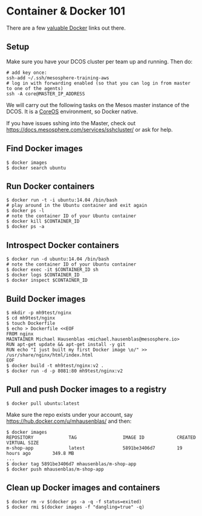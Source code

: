 # Container & Docker 101

There are a few [valuable Docker](http://www.nkode.io/2014/08/24/valuable-docker-links.html) links out there.

## Setup

Make sure you have your DCOS cluster per team up and running. Then do:

    # add key once:
    ssh-add ~/.ssh/mesosphere-training-aws
    # log in with forwarding enabled (so that you can log in from master to one of the agents)
    ssh -A core@MASTER_IP_ADDRESS

We will carry out the following tasks on the Mesos master instance of the DCOS. It is a [CoreOS](https://coreos.com/) environment, so Docker native.

If you have issues sshing into the Master, check out https://docs.mesosphere.com/services/sshcluster/ or ask for help.

## Find Docker images
    
    $ docker images
    $ docker search ubuntu

## Run Docker containers
    
    $ docker run -t -i ubuntu:14.04 /bin/bash
    # play around in the Ubuntu container and exit again
    $ docker ps -l
    # note the container ID of your Ubuntu container
    $ docker kill $CONTAINER_ID 
    $ docker ps -a

## Introspect Docker containers

    $ docker run -d ubuntu:14.04 /bin/bash
    # note the container ID of your Ubuntu container
    $ docker exec -it $CONTAINER_ID sh
    $ docker logs $CONTAINER_ID
    $ docker inspect $CONTAINER_ID

## Build Docker images

    $ mkdir -p mh9test/nginx
    $ cd mh9test/nginx
    $ touch Dockerfile
    $ echo > Dockerfile <<EOF
    FROM nginx
    MAINTAINER Michael Hausenblas <michael.hausenblas@mesosphere.io>
    RUN apt-get update && apt-get install -y git
    RUN echo "I just built my first Docker image \o/" >> /usr/share/nginx/html/index.html
    EOF
    $ docker build -t mh9test/nginx:v2 .
    $ docker run -d -p 8081:80 mh9test/nginx:v2

## Pull and push Docker images to a registry

    $ docker pull ubuntu:latest

Make sure the repo exists under your account, say https://hub.docker.com/u/mhausenblas/ and then:
    
    $ docker images
    REPOSITORY             TAG                 IMAGE ID            CREATED             VIRTUAL SIZE
    m-shop-app             latest              5891be3406d7        19 hours ago        349.8 MB
    ...
    $ docker tag 5891be3406d7 mhausenblas/m-shop-app 
    $ docker push mhausenblas/m-shop-app

## Clean up Docker images and containers

    $ docker rm -v $(docker ps -a -q -f status=exited)
    $ docker rmi $(docker images -f "dangling=true" -q)
